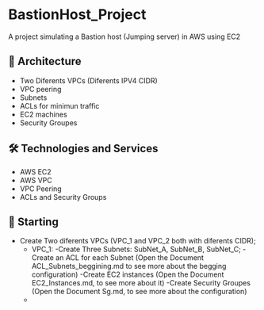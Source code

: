 # BastionHost_Project
A project simulating a Bastion host (Jumping server) in AWS using EC2

## 📐 Architecture ##
- Two Diferents VPCs (Diferents IPV4 CIDR)
- VPC peering
- Subnets
- ACLs for minimun traffic 
- EC2 machines 
- Security Groupes


## 🛠️ Technologies and Services ##
- AWS EC2
- AWS VPC
- VPC Peering
- ACLs and Security Groups


## 🔧 Starting ##
- Create Two diferents VPCs (VPC_1 and VPC_2 both with diferents CIDR);
  - VPC_1:
    -Create Three Subnets: SubNet_A, SubNet_B, SubNet_C;
    -Create an ACL for each Subnet (Open the Document ACL_Subnets_beggining.md to see more about the begging configuration)
    -Create EC2 instances (Open the Document EC2_Instances.md, to see more about it)
    -Create Security Groupes (Open the Document Sg.md, to see more about the configuration)
  - 
